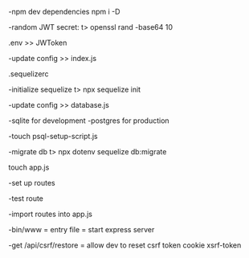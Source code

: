 <!-- Meet Project Notes -->

<!-- Backend -->

<!-- SQL -->

-npm dev dependencies
npm i -D

-random JWT secret:
t> openssl rand -base64 10

.env >> JWToken

-update config >> index.js

.sequelizerc

-initialize sequelize
t> npx sequelize init

-update config >> database.js

-sqlite for development
-postgres for production

-touch
psql-setup-script.js

-migrate db
t> npx dotenv sequelize db:migrate

<!-- EXPRESS -->

touch app.js

-set up routes

-test route

-import routes into app.js

<!-- create server -->

-bin/www = entry file = start express server

<!-- csrf token access for dev -->

-get /api/csrf/restore =
allow dev to reset csrf token cookie xsrf-token


<!-- Frontend -->
